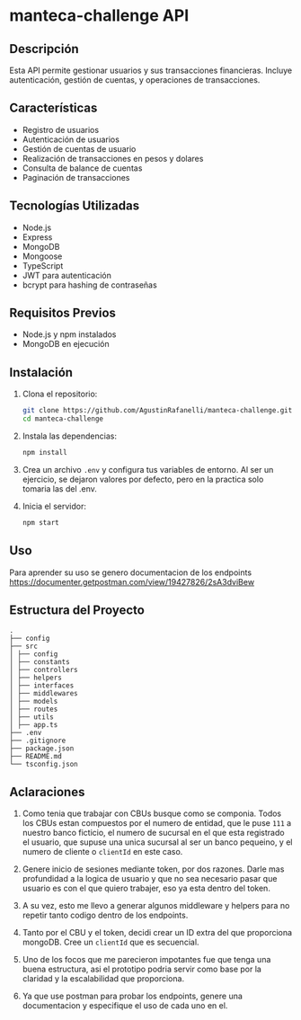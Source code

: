 # manteca-challenge API

## Descripción
Esta API permite gestionar usuarios y sus transacciones financieras. Incluye autenticación, gestión de cuentas, y operaciones de transacciones.

## Características
- Registro de usuarios
- Autenticación de usuarios
- Gestión de cuentas de usuario
- Realización de transacciones en pesos y dolares
- Consulta de balance de cuentas
- Paginación de transacciones

## Tecnologías Utilizadas
- Node.js
- Express
- MongoDB
- Mongoose
- TypeScript
- JWT para autenticación
- bcrypt para hashing de contraseñas

## Requisitos Previos
- Node.js y npm instalados
- MongoDB en ejecución

## Instalación
1. Clona el repositorio:
    ```sh
    git clone https://github.com/AgustinRafanelli/manteca-challenge.git
    cd manteca-challenge
    ```

2. Instala las dependencias:
    ```sh
    npm install
    ```

3. Crea un archivo `.env` y configura tus variables de entorno. Al ser un ejercicio, se dejaron valores por defecto, pero en la practica solo tomaria las del .env.

4. Inicia el servidor:
    ```sh
    npm start
    ```

## Uso
Para aprender su uso se genero documentacion de los endpoints https://documenter.getpostman.com/view/19427826/2sA3dviBew

## Estructura del Proyecto
```
.
├── config
├── src
│ ├── config
│ ├── constants
│ ├── controllers
│ ├── helpers
│ ├── interfaces
│ ├── middlewares
│ ├── models
│ ├── routes
│ ├── utils
│ ├── app.ts
├── .env
├── .gitignore
├── package.json
├── README.md
└── tsconfig.json
```

## Aclaraciones
1. Como tenia que trabajar con CBUs busque como se componia. Todos los CBUs estan compuestos por el numero de entidad, que le puse `111` a nuestro banco ficticio, el numero de sucursal en el que esta registrado el usuario, que supuse una unica sucursal al ser un banco pequeino, y el numero de cliente o `clientId` en este caso.

2. Genere inicio de sesiones mediante token, por dos razones. Darle mas profundidad a la logica de usuario y que no sea necesario pasar que usuario es con el que quiero trabajer, eso ya esta dentro del token.

3. A su vez, esto me llevo a generar algunos middleware y helpers para no repetir tanto codigo dentro de los endpoints.

4. Tanto por el CBU y el token, decidi crear un ID extra del que proporciona mongoDB. Cree un `clientId` que es secuencial. 

5. Uno de los focos que me parecieron impotantes fue que tenga una buena estructura, asi el prototipo podria servir como base por la claridad y la escalabilidad que proporciona.

6. Ya que use postman para probar los endpoints, genere una documentacion y especifique el uso de cada uno en el.